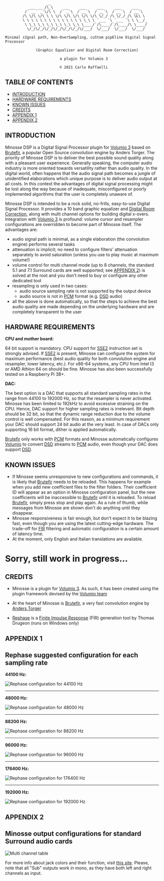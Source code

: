                        
                       
                       __
               ___ __ /\_\     __     ___     ___     ___     ___
             /´ __` _`\/\ \  /´ _`\  / __`\  / __`\  / __`\  / __`\
            /\ \/\ \/\ \ \ \/\ \/\ \/\ \/\ \/\ \/_/ /\ \/_/ /\ \L\ \
            \ \ \ \ \ \ \ \ \ \ \ \ \ \ \_\ \ `___ `\ `___ `\ \ \__/_
             \ \_\ \_\ \_\ \_\ \_\ \_\ \____/`/\____/`/\____/\ \____/
              \/_/\/_/\/_/\/_/\/_/\/_/\/___/  \/___/  \/___/  \/___/
      
    Minimal sIgnal path, Non-OverSampling, cuStom pipEline Digital Signal Processor

                  (Graphic Equalizer and Digital Room Correction)

                             a plugin for Volumio 3

                             © 2021 Carlo Raffaelli


TABLE OF CONTENTS
-----------------

  * [INTRODUCTION](#INTRODUCTION)
  * [HARDWARE REQUIREMENTS](#HARDWARE-REQUIREMENTS)
  * [KNOWN ISSUES](#KNOWN-ISSUES)
  * [CREDITS](#CREDITS)
  * [APPENDIX 1](#APPENDIX-1)
  * [APPENDIX 2](#APPENDIX-2)



INTRODUCTION
------------

Minosse DSP is a Digital Signal Processor plugin for [Volumio 3](https://volumio.org/) based on [Brutefir](https://torger.se/anders/brutefir.html), a popular Open Source convolution engine by Anders Torger. The priority of Minosse DSP is to deliver the best possible sound quality along with a pleasant user experience. Generally speaking, the computer audio industry is more oriented towards versatility rather than audio quality. In the digital world, often happens that the audio signal path becomes a jungle of unidentified elaborations which unique purpose is to deliver audio output at all costs. In this context the advantages of digital signal processing might be lost along the way because of inadequate, misconfigured or poorly implemented algorithms that the user is completely unaware of.

Minosse DSP is intended to be a rock solid, no-frills, easy-to-use Digital Signal Processor. It provides a 10 band graphic equalizer and [Digital Room Correction](https://www.drc.one/), along with multi channel options for building digital x-overs. Integration with [Volumio 3](https://volumio.org/) is profound: volume cursor and resampler configurations are overridden to become part of Minosse itself. The advantages are:
- audio signal path is minimal, as a single elaboration (the convolution engine) performs several tasks
- attenuation is implicit; no need to configure filters' attenuation separately to avoid saturation (unless you use to play music at maximum volume!)
- volume control for multi channel mode (up to 8 channels, the standard 5.1 and 7.1 Surround cards are well supported; see [APPENDIX 2](#APPENDIX-2)) is solved at the root and you don't need to buy or configure any other dedicated tool
- resampling is only used in two cases:
  - audio source sampling rate is not supported by the output device
  * audio source is not in [PCM](https://en.wikipedia.org/wiki/Pulse-code_modulation) format (e.g. [DSD](https://en.wikipedia.org/wiki/Direct_Stream_Digital) audio)
- all the above is done automatically, so that the steps to achieve the best audio quality are made depending on the underlying hardware and are completely transparent to the user

HARDWARE REQUIREMENTS
----------------------

**CPU and mother board:**

64 bit support is mandatory. CPU support for [SSE2](https://en.wikipedia.org/wiki/SSE2) instruction set is strongly advised. If [SSE2](https://en.wikipedia.org/wiki/SSE2) is present, Minosse can configure the system for maximum performance (best audio quality for both convolution engine and resampler, lower latency, etc.). For x86-64 systems, any CPU from Intel I3 or AMD Athlon 64 on should be fine. Minosse has also been successfully tested on a Raspberry Pi 3B+.

**DAC:**

The best option is a DAC that supports all standard sampling rates in the range from 44100 to 192000 Hz, so that the resampler is never activated. Minosse has been limited to 192kHz to avoid excessive straining on the CPU. Hence, DAC support for higher sampling rates is irrelevant. Bit depth should be 32 bit, so that the dynamic range reduction due to the volume control is well compensated. For this reason, as a minimum requirement your DAC should support 24 bit audio at the very least. In case of DACs only supporting 16 bit format, dither is applied automatically.

[Brutefir](https://torger.se/anders/brutefir.html) only works with [PCM](https://en.wikipedia.org/wiki/Pulse-code_modulation) formats and Minosse automatically configures [Volumio](https://volumio.org/) to convert [DSD](https://en.wikipedia.org/wiki/Direct_Stream_Digital) streams to [PCM](https://en.wikipedia.org/wiki/Pulse-code_modulation) audio, even though your DAC does support [DSD](https://en.wikipedia.org/wiki/Direct_Stream_Digital).

KNOWN ISSUES
------------

- If Minosse seems unresponsive to new configurations and commands, it is likely that [Brutefir](https://torger.se/anders/brutefir.html) needs to be reloaded. This happens for example when you add new coefficient files to the filter folders. Their coefficient ID will appear as an option in Minosse configuration panel, but the new coefficients will be inaccessible to [Brutefir](https://torger.se/anders/brutefir.html) until it is reloaded. To reload [Brutefir](https://torger.se/anders/brutefir.html), simply press stop and play again. As a rule of thumb, while messages from Minosse are shown don't do anything until they disappear.
- Minosse responsiveness is fair enough, but don't expect it to be blazing fast, even though you are using the latest cutting-edge hardware. The trade-off for [FIR](https://en.wikipedia.org/wiki/Finite_impulse_response) filtering and automatic configuration is a certain amount of latency time.
- At the moment, only English and Italian translations are available.


Sorry, still work in progress...
================================


CREDITS
-------

- Minosse is a plugin for [Volumio 3](https://volumio.org/). As such, it has been created using the plugin framework devised by the [Volumio team](https://volumio.org/about-us/)

- At the heart of Minosse is [Brutefir](https://torger.se/anders/brutefir.html), a very fast convolution engine by [Anders Torger](https://torger.se/anders/)

- [Rephase](https://rephase.org/) is a [Finite Impulse Response](https://en.wikipedia.org/wiki/Finite_impulse_response) (FIR) generation tool by Thomas Drugeon (runs on Windows only)

APPENDIX 1
----------

Rephase suggested configuration for each sampling rate
------------------------------------------------------

**44100 Hz:**

![Rephase configuration for 44100 Hz](https://github.com/KarlitoswayXYZ/minosse-user-manual/blob/master/img/rephase-44100.png "Rephase configuration for 44100 Hz")

----------------------------------------------------------------

**48000 Hz:**

![Rephase configuration for 48000 Hz](https://github.com/KarlitoswayXYZ/minosse-user-manual/blob/master/img/rephase-48000.png "Rephase configuration for 48000 Hz")

----------------------------------------------------------------

**88200 Hz:**

![Rephase configuration for 88200 Hz](https://github.com/KarlitoswayXYZ/minosse-user-manual/blob/master/img/rephase-88200.png "Rephase configuration for 88200 Hz")

----------------------------------------------------------------

**96000 Hz:**

![Rephase configuration for 96000 Hz](https://github.com/KarlitoswayXYZ/minosse-user-manual/blob/master/img/rephase-96000.png "Rephase configuration for 96000 Hz")

----------------------------------------------------------------

**176400 Hz:**

![Rephase configuration for 176400 Hz](https://github.com/KarlitoswayXYZ/minosse-user-manual/blob/master/img/rephase-176400.png "Rephase configuration for 176400 Hz")

----------------------------------------------------------------

**192000 Hz:**

![Rephase configuration for 192000 Hz](https://github.com/KarlitoswayXYZ/minosse-user-manual/blob/master/img/rephase-192000.png "Rephase configuration for 192000 Hz")

APPENDIX 2
----------

Minosse output configurations for standard Surround audio cards
---------------------------------------------------------------

![Multi channel table](https://github.com/KarlitoswayXYZ/minosse-user-manual/blob/master/img/multichannel_table.png "Multi channel table")

For more info about jack colors and their function, visit [this site](https://www.phase4.org/pdfs/The%20Ins%20and%20Outs%20of%20PC%20Audio%20Jack%20Colors.pdf). Please, note that all "Sub" outputs work in mono, as they have both left and right channels as input.

